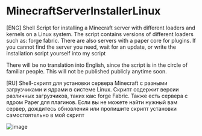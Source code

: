# MinecraftServerInstallerLinux
[ENG]
Shell Script for installing a Minecraft server with different loaders and kernels on a Linux system.
The script contains versions of different loaders such as: forge fabric. There are also servers with a paper core for plugins.
If you cannot find the server you need, wait for an update, or write the installation script yourself into my script

There will be no translation into English, since the script is in the circle of familiar people. This will not be published publicly anytime soon.

[RU]
Shell-скрипт для установки сервера Minecraft с разными загрузчиками и ядрами в системе Linux.
Скрипт содержит версии различных загрузчиков, таких как: forge Fabric. Также есть сервера с ядром Paper для плагинов.
Если вы не можете найти нужный вам сервер, дождитесь обновления или пропишите скрипт установки самостоятельно в мой скрипт





![image](https://github.com/ShulgaDmitriy/MinecraftServerInstallerLinux/assets/169657852/6a8ba7ad-c95a-4e70-9f41-2cffa88dff6d)
